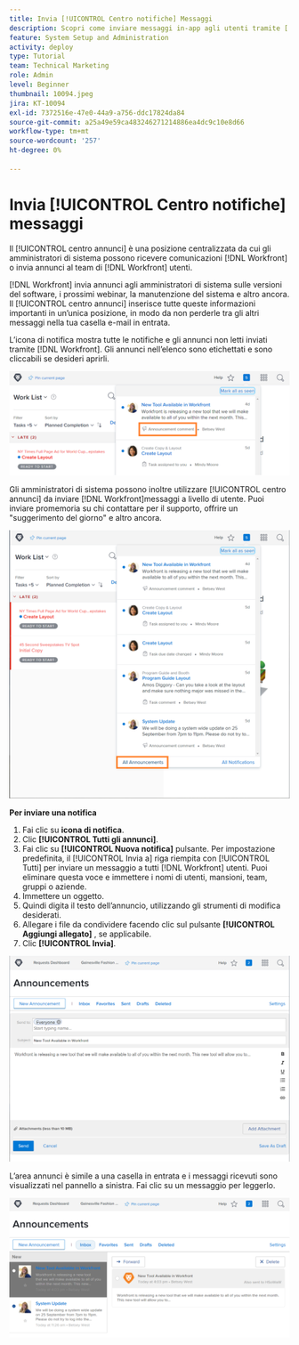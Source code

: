 ```yaml
---
title: Invia [!UICONTROL Centro notifiche] Messaggi
description: Scopri come inviare messaggi in-app agli utenti tramite [!UICONTROL centro annunci].
feature: System Setup and Administration
activity: deploy
type: Tutorial
team: Technical Marketing
role: Admin
level: Beginner
thumbnail: 10094.jpeg
jira: KT-10094
exl-id: 7372516e-47e0-44a9-a756-ddc17824da84
source-git-commit: a25a49e59ca483246271214886ea4dc9c10e8d66
workflow-type: tm+mt
source-wordcount: '257'
ht-degree: 0%

---
```


<!---
this has the same content as the system administrator notification setup and mangement section of the email and inapp notificiations learning path
--->

# Invia [!UICONTROL Centro notifiche] messaggi

Il [!UICONTROL centro annunci] è una posizione centralizzata da cui gli amministratori di sistema possono ricevere comunicazioni [!DNL Workfront] o invia annunci al team di [!DNL Workfront] utenti.

[!DNL Workfront] invia annunci agli amministratori di sistema sulle versioni del software, i prossimi webinar, la manutenzione del sistema e altro ancora. Il [!UICONTROL centro annunci] inserisce tutte queste informazioni importanti in un’unica posizione, in modo da non perderle tra gli altri messaggi nella tua casella e-mail in entrata.

L’icona di notifica mostra tutte le notifiche e gli annunci non letti inviati tramite [!DNL Workfront]. Gli annunci nell’elenco sono etichettati e sono cliccabili se desideri aprirli.

![Notifica nell’elenco dei messaggi nell’icona delle notifiche](assets/admin-fund-announcements-1.png)

Gli amministratori di sistema possono inoltre utilizzare [!UICONTROL centro annunci] da inviare [!DNL Workfront]messaggi a livello di utente. Puoi inviare promemoria su chi contattare per il supporto, offrire un &quot;suggerimento del giorno&quot; e altro ancora.

![[!UICONTROL Tutti gli annunci] link](assets/admin-fund-announcements-2.png)

**Per inviare una notifica**

1. Fai clic su **icona di notifica**.
1. Clic **[!UICONTROL Tutti gli annunci]**.
1. Fai clic su **[!UICONTROL Nuova notifica]** pulsante. Per impostazione predefinita, il [!UICONTROL Invia a] riga riempita con [!UICONTROL Tutti] per inviare un messaggio a tutti [!DNL Workfront] utenti. Puoi eliminare questa voce e immettere i nomi di utenti, mansioni, team, gruppi o aziende.
1. Immettere un oggetto.
1. Quindi digita il testo dell’annuncio, utilizzando gli strumenti di modifica desiderati.
1. Allegare i file da condividere facendo clic sul pulsante **[!UICONTROL Aggiungi allegato]** , se applicabile.
1. Clic **[!UICONTROL Invia]**.

![Scrittura di un annuncio su [!UICONTROL Annunci] pagina](assets/admin-fund-announcements-3.png)

L’area annunci è simile a una casella in entrata e i messaggi ricevuti sono visualizzati nel pannello a sinistra. Fai clic su un messaggio per leggerlo.

![Pagina Annunci](assets/admin-fund-announcements-4.png)
